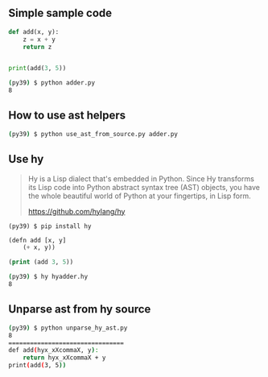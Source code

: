 
## Simple sample code

```python
def add(x, y):
    z = x + y
    return z


print(add(3, 5))
```

```bash
(py39) $ python adder.py
8
```

## How to use ast helpers

```bash
(py39) $ python use_ast_from_source.py adder.py
```

## Use hy

> Hy is a Lisp dialect that's embedded in Python. Since Hy transforms its Lisp code into Python abstract syntax tree (AST) objects, you have the whole beautiful world of Python at your fingertips, in Lisp form.
> 
> https://github.com/hylang/hy


```
(py39) $ pip install hy
```

```lisp
(defn add [x, y]
    (+ x, y)) 

(print (add 3, 5))
```

```bash
(py39) $ hy hyadder.hy 
8
```

## Unparse ast from hy source

```bash
(py39) $ python unparse_hy_ast.py
8
================================
def add(hyx_xXcommaX, y):
    return hyx_xXcommaX + y
print(add(3, 5))
```
